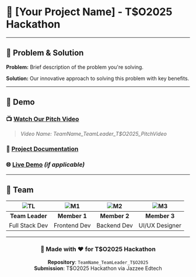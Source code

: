 # 🚀 [Your Project Name] - T$O2025 Hackathon

---

## 🎯 **Problem & Solution**

**Problem:** Brief description of the problem you're solving.

**Solution:** Our innovative approach to solving this problem with key benefits.

---

## 🎥 **Demo**

### 📺 **[Watch Our Pitch Video](https://youtube.com/watch?v=YOUR_VIDEO_ID)**
> *Video Name: TeamName_TeamLeader_T$O2025_PitchVideo*

### 📄 **[Project Documentation](./TeamName_TeamLeader_T$O2025_Document.pdf)**

### 🌐 **[Live Demo](https://your-demo-link.com)** *(if applicable)*

---

## 👥 **Team**

<div align="center">

| ![TL](https://via.placeholder.com/80x80/4A90E2/FFFFFF?text=TL) | ![M1](https://via.placeholder.com/80x80/E91E63/FFFFFF?text=M1) | ![M2](https://via.placeholder.com/80x80/4CAF50/FFFFFF?text=M2) | ![M3](https://via.placeholder.com/80x80/FF9800/FFFFFF?text=M3) |
|:---:|:---:|:---:|:---:|
| **Team Leader** | **Member 1** | **Member 2** | **Member 3** |
| Full Stack Dev | Frontend Dev | Backend Dev | UI/UX Designer |

</div>

---

<div align="center">

### 🌟 **Made with ❤️ for T$O2025 Hackathon**

**Repository**: `TeamName_TeamLeader_T$O2025`  
**Submission**: T$O2025 Hackathon via Jazzee Edtech

</div>
